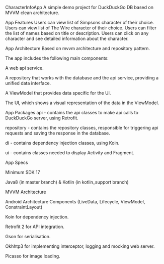 CharacterInfoApp
A simple demo project for DuckDuckGo DB based on MVVM clean architecture.

App Features
Users can view list of Simpsons character of their choice.
Users can view list of The Wire character of their choice.
Users can filter the list of names based on title or description.
Users can click on any character and see detailed information about the character.

App Architecture
Based on mvvm architecture and repository pattern.

The app includes the following main components:

A web api service.

A repository that works with the database and the api service, providing a unified data interface.

A ViewModel that provides data specific for the UI.

The UI, which shows a visual representation of the data in the ViewModel.

App Packages
api - contains the api classes to make api calls to DuckDuckGo server, using Retrofit.

repository - contains the repository classes, responsible for triggering api requests and saving the response in the database.

di - contains dependency injection classes, using Koin.

ui - contains classes needed to display Activity and Fragment.

App Specs

Minimum SDK 17

Java8 (in master branch) & Kotlin (in kotlin_support branch)

MVVM Architecture

Android Architecture Components (LiveData, Lifecycle, ViewModel, ConstraintLayout)

Koin for dependency injection.

Retrofit 2 for API integration.

Gson for serialisation.

Okhhtp3 for implementing interceptor, logging and mocking web server.

Picasso for image loading.
